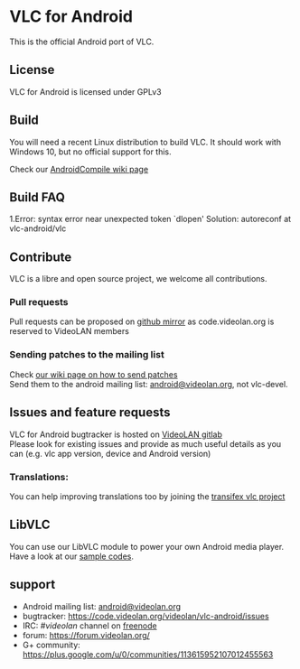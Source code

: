 # VLC for Android
This is the official Android port of VLC.

## License
VLC for Android is licensed under GPLv3

## Build

You will need a recent Linux distribution to build VLC.
It should work with Windows 10, but no official support for this.

Check our [AndroidCompile wiki page](https://wiki.videolan.org/AndroidCompile/)

## Build FAQ
1.Error: syntax error near unexpected token `dlopen'
  Solution: autoreconf at vlc-android/vlc

## Contribute

VLC is a libre and open source project, we welcome all contributions.

### Pull requests

Pull requests can be proposed on [github mirror](https://github.com/videolan/vlc-android) as code.videolan.org is reserved to VideoLAN members

### Sending patches to the mailing list

Check [our wiki page on how to send patches](https://wiki.videolan.org/Sending_Patches_VLC/)  
Send them to the android mailing list: android@videolan.org, not vlc-devel.

## Issues and feature requests

VLC for Android bugtracker is hosted on [VideoLAN gitlab](https://code.videolan.org/videolan/vlc-android/issues)  
Please look for existing issues and provide as much useful details as you can (e.g. vlc app version, device and Android version)

### Translations:  
You can help improving translations too by joining the [transifex vlc project](https://www.transifex.com/yaron/vlc-trans/dashboard/)

## LibVLC
You can use our LibVLC module to power your own Android media player.  
Have a look at our  [sample codes](https://code.videolan.org/videolan/libvlc-android-samples).

## support

- Android mailing list: android@videolan.org
- bugtracker: https://code.videolan.org/videolan/vlc-android/issues
- IRC: *#videolan* channel on [freenode](http://freenode.net/)
- forum: https://forum.videolan.org/
- G+ community: https://plus.google.com/u/0/communities/113615952107012455563
